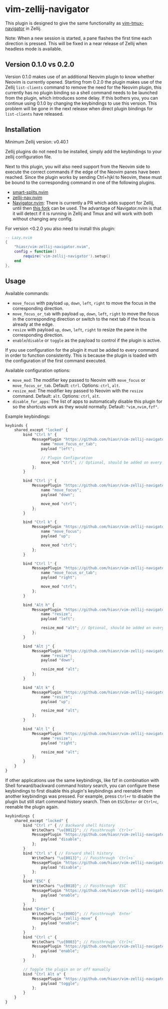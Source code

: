 # vim-zellij-navigator
This plugin is designed to give the same functionality as [vim-tmux-navigator](https://github.com/christoomey/vim-tmux-navigator) in Zellij.

Note: When a new session is started, a pane flashes the first time each direction is pressed. This will be fixed in a near release of Zellij when headless mode is available.

## Version 0.1.0 vs 0.2.0
Version 0.1.0 makes use of an additional Neovim plugin to know whether Neovim is currently opened. 
Starting from 0.2.0 the plugin makes use of the Zellij `list-clients` command to remove the need for the Neovim plugin, this currently has no plugin binding so a shell command needs to be launched from the plugin, which introduces some delay. If this bothers you, you can continue using 0.1.0 by changing the keybindings to use this version. This problem will be gone in the next release when direct plugin bindings for `list-clients` have released.

## Installation
Minimum Zellij version: v0.40.1

Zellij plugins do not need to be installed, simply add the keybindings to your zellij configuration file.

Next to this plugin, you will also need support from the Neovim side to execute the correct commands if the edge of the Neovim panes have been reached.
Since the plugin works by sending Ctrl+hjkl to Neovim, these must be bound to the corresponding command in one of the following plugins.

- [smart-splits.nvim](https://github.com/mrjones2014/smart-splits.nvim)
- [zellij-nav.nvim](https://github.com/swaits/zellij-nav.nvim)
- [Navigator.nvim](https://github.com/numToStr/Navigator.nvim): There is currently a PR which adds support for Zellij, until then [this fork](https://github.com/dynamotn/Navigator.nvim) can be used. The advantage of Navigator.nvim is that it will detect if it is running in Zellij and Tmux and will work with both without changing any config.

For version <0.2.0 you also need to install this plugin:
```lua
-- Lazy.nvim
{
    "hiasr/vim-zellij-navigator.nvim",
    config = function()
        require('vim-zellij-navigator').setup()
    end
},
```

## Usage
Available commands:
- `move_focus` with payload `up`, `down`, `left`, `right` to move the focus in the corresponding direction.
- `move_focus_or_tab` with payload `up`, `down`, `left`, `right` to move the focus in the corresponding direction or switch to the next tab if the focus is already at the edge.
- `resize` with payload `up`, `down`, `left`, `right` to resize the pane in the corresponding direction.
- `enable`/`disable` or `toggle` as the payload to control if the plugin is active.

If you use configuration for the plugin it must be added to every command in order to function consistently. 
This is because the plugin is loaded with the configuration of the first command executed.

Available configuration options:
- `move_mod`: The modifier key passed to Neovim with `move_focus` or `move_focus_or_tab`. Default: `ctrl`. Options: `ctrl`, `alt`.
- `resize_mod`: The modifier key passed to Neovim with the `resize` command. Default: `alt`. Options: `ctrl`, `alt`.
- `disable_for_apps`: The list of apps to automatically disable this plugin for so the shortcuts work as they would normally. Default: `"vim,nvim,fzf"`.

Example keybindings:

```javascript
keybinds {
    shared_except "locked" {
        bind "Ctrl h" {
            MessagePlugin "https://github.com/hiasr/vim-zellij-navigator/releases/download/0.2.1/vim-zellij-navigator.wasm" {
                name "move_focus_or_tab";
                payload "left";

                // Plugin Configuration
                move_mod "ctrl"; // Optional, should be added on every command if you want to use it
            };
        }

        bind "Ctrl j" {
            MessagePlugin "https://github.com/hiasr/vim-zellij-navigator/releases/download/0.2.1/vim-zellij-navigator.wasm" {
                name "move_focus";
                payload "down";

                move_mod "ctrl";
            };
        }

        bind "Ctrl k" {
            MessagePlugin "https://github.com/hiasr/vim-zellij-navigator/releases/download/0.2.1/vim-zellij-navigator.wasm" {
                name "move_focus";
                payload "up";

                move_mod "ctrl";
            };
        }

        bind "Ctrl l" {
            MessagePlugin "https://github.com/hiasr/vim-zellij-navigator/releases/download/0.2.1/vim-zellij-navigator.wasm" {
                name "move_focus_or_tab";
                payload "right";

                move_mod "ctrl";
            };
        }

        bind "Alt h" {
            MessagePlugin "https://github.com/hiasr/vim-zellij-navigator/releases/download/0.2.1/vim-zellij-navigator.wasm" {
                name "resize";
                payload "left";

                resize_mod "alt"; // Optional, should be added on every command if you want to use it
            };
        }

        bind "Alt j" {
            MessagePlugin "https://github.com/hiasr/vim-zellij-navigator/releases/download/0.2.1/vim-zellij-navigator.wasm" {
                name "resize";
                payload "down";

                resize_mod "alt";
            };
        }

        bind "Alt k" {
            MessagePlugin "https://github.com/hiasr/vim-zellij-navigator/releases/download/0.2.1/vim-zellij-navigator.wasm" {
                name "resize";
                payload "up";

                resize_mod "alt";
            };
        }

        bind "Alt l" {
            MessagePlugin "https://github.com/hiasr/vim-zellij-navigator/releases/download/0.2.1/vim-zellij-navigator.wasm" {
                name "resize";
                payload "right";

                resize_mod "alt";
            };
        }
    }
}
```

If other applications use the same keybindings, like fzf in combination with Shell forward/backward command history search, you can configure these keybindings to first disable this plugin's keybindings and reenable them another keybindings was pressed. For example, press `Ctrl+r` to disable the plugin but still start command history search. Then on `ESC`/`Enter` or `Ctrl+c`, reenable the plugin again.

```javascript
keybindings {
    shared_except "locked" {
        bind "Ctrl r" { // Backward shell history
            WriteChars "\u{0012}"; // Passthrough `Ctrl+r`
            MessagePlugin "https://github.com/hiasr/vim-zellij-navigator/releases/download/0.2.1/vim-zellij-navigator.wasm" {
                payload "disable";
            };
        }
        bind "Ctrl s" { // Forward shell history
            WriteChars "\u{0013}"; // Passthrough `Ctrl+s`
            MessagePlugin "https://github.com/hiasr/vim-zellij-navigator/releases/download/0.2.1/vim-zellij-navigator.wasm" {
                payload "disable";
            };
        }
        bind "ESC" {
            WriteChars "\u{001B}"; // Passthrough `ESC`
            MessagePlugin "https://github.com/hiasr/vim-zellij-navigator/releases/download/0.2.1/vim-zellij-navigator.wasm" {
                payload "enable";
            };
        }
        bind "Enter" {
            WriteChars "\u{000D}"; // Passthrough `Enter`
            MessagePlugin "zellij-move" {
                payload "enable";
            };
        }
        bind "Ctrl c" {
            WriteChars "\u{0003}"; // Passthrough `Ctrl+c`
            MessagePlugin "https://github.com/hiasr/vim-zellij-navigator/releases/download/0.2.1/vim-zellij-navigator.wasm" {
                payload "enable";
            };
        }

        // Toggle the plugin on or off manually
        bind "Ctrl Alt a" {
            MessagePlugin "https://github.com/hiasr/vim-zellij-navigator/releases/download/0.2.1/vim-zellij-navigator.wasm" {
                payload "toggle";
            };
        }
    }
}
```
